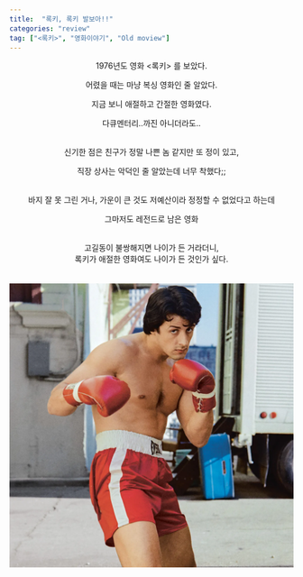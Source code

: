 ```yaml
---
title:  "록키, 록키 발보아!!"
categories: "review"
tag: ["<록키>", "영화이야기", "Old moview"]
---
```

<p align="center">
1976년도 영화 <록키> 를 보았다.

<p align="center">
어렸을 때는 마냥 복싱 영화인 줄 알았다.

<p align="center">
지금 보니 애절하고 간절한 영화였다.

<p align="center">
다큐멘터리..까진 아니더라도..
<br>
<br>
<p align="center">
신기한 점은 친구가 정말 나쁜 놈 같지만 또 정이 있고,
<p align="center">
직장 상사는 악덕인 줄 알았는데 너무 착했다;;
<br>
<br>
<p align="center">
바지 잘 못 그린 거나, 가운이 큰 것도 저예산이라 정정할 수 없었다고 하는데
<p align="center">
그마저도 레전드로 남은 영화
<br>
<br>
<p align="center">
고길동이 불쌍해지면 나이가 든 거라더니,<br> 록키가 애절한 영화여도 나이가 든 것인가 싶다. <br><br><br>

<img src="/images/rocky.jpg" />

</p>
 
